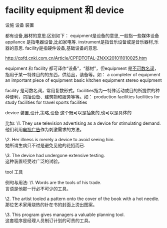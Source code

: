 



# facility equipment 和 device

设施 设备 装置

都有设备,器材的意思.区别如下：
equipment是设备的意思,一般指一些媒体设备
appilance 是指电器设备,比如家电等.
instrument是指音乐设备或是音乐器材,乐器的意思.
facility是指硬件设备,基础设备的意思.



http://cpfd.cnki.com.cn/Article/CPFDTOTAL-ZNXX201011010025.htm





 equipment 和 facility 都可译作“设备”，“器材”，但equipment 是[不可数名词](https://www.baidu.com/s?wd=不可数名词&tn=SE_PcZhidaonwhc_ngpagmjz&rsv_dl=gh_pc_zhidao)，指用于某一特殊目的的东西，供给品，装备等。如： 
a completer of equipment 
an important piece of equipment 
basic kitchen equipment 
stereo equipment 

facility 是可数名词，常用复数形式。facilities指为一特殊活动或目的所提供的种种便利，包括设备、建筑物和服务等等。如： 
production facilities 
facilities for study 
facilities for travel 
sports facilities

device
装置,设计,策略,设备
这个既可以是抽象的,也可以是具体的

比如:
\1. They use television advertising as a device for stimulating demand.  
 他们利用[电视广告](https://www.baidu.com/s?wd=电视广告&tn=SE_PcZhidaonwhc_ngpagmjz&rsv_dl=gh_pc_zhidao)作为刺激需求的方法。 
 
\2. Her illness is merely a device to avoid seeing him.  
 她所谓生病只不过是避免见他的花招而已. 
 
\3. The device had undergone extensive testing.  
 这种装置经受过广泛的试验。 

tool
工具

例句与用法: 
\1. Words are the tools of his trade.  
 言语是他那一行必不可少的工具。 

\2. The artist tooled a pattern onto the cover of the book with a hot needle.  
 那位艺术家用烧热的针在书的封面上烫出图案。 

\3. This program gives managers a valuable planning tool.  
 这套程序是经理人员制订计划的可贵的工具。   